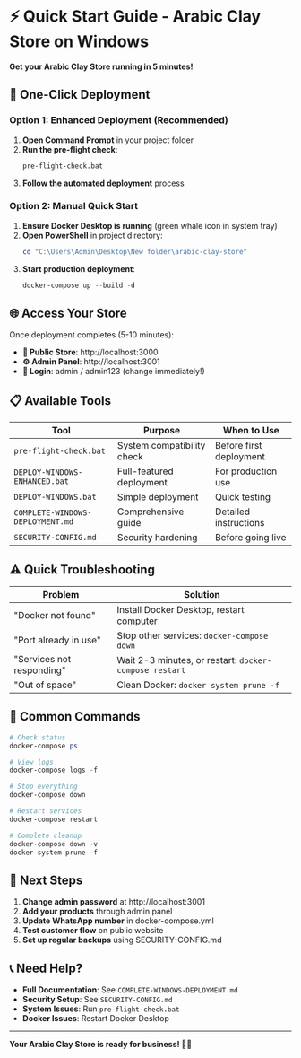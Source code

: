 # ⚡ Quick Start Guide - Arabic Clay Store on Windows

**Get your Arabic Clay Store running in 5 minutes!**

## 🚀 One-Click Deployment

### Option 1: Enhanced Deployment (Recommended)

1. **Open Command Prompt** in your project folder
2. **Run the pre-flight check**:
   ```cmd
   pre-flight-check.bat
   ```
3. **Follow the automated deployment** process

### Option 2: Manual Quick Start

1. **Ensure Docker Desktop is running** (green whale icon in system tray)
2. **Open PowerShell** in project directory:
   ```powershell
   cd "C:\Users\Admin\Desktop\New folder\arabic-clay-store"
   ```
3. **Start production deployment**:
   ```powershell
   docker-compose up --build -d
   ```

## 🌐 Access Your Store

Once deployment completes (5-10 minutes):

- **🏪 Public Store**: http://localhost:3000
- **⚙️ Admin Panel**: http://localhost:3001 
- **🔑 Login**: admin / admin123 (change immediately!)

## 📋 Available Tools

| Tool | Purpose | When to Use |
|------|---------|-------------|
| `pre-flight-check.bat` | System compatibility check | Before first deployment |
| `DEPLOY-WINDOWS-ENHANCED.bat` | Full-featured deployment | For production use |
| `DEPLOY-WINDOWS.bat` | Simple deployment | Quick testing |
| `COMPLETE-WINDOWS-DEPLOYMENT.md` | Comprehensive guide | Detailed instructions |
| `SECURITY-CONFIG.md` | Security hardening | Before going live |

## ⚠️ Quick Troubleshooting

| Problem | Solution |
|---------|----------|
| "Docker not found" | Install Docker Desktop, restart computer |
| "Port already in use" | Stop other services: `docker-compose down` |
| "Services not responding" | Wait 2-3 minutes, or restart: `docker-compose restart` |
| "Out of space" | Clean Docker: `docker system prune -f` |

## 🔄 Common Commands

```powershell
# Check status
docker-compose ps

# View logs
docker-compose logs -f

# Stop everything
docker-compose down

# Restart services
docker-compose restart

# Complete cleanup
docker-compose down -v
docker system prune -f
```

## 🎯 Next Steps

1. **Change admin password** at http://localhost:3001
2. **Add your products** through admin panel
3. **Update WhatsApp number** in docker-compose.yml
4. **Test customer flow** on public website
5. **Set up regular backups** using SECURITY-CONFIG.md

## 📞 Need Help?

- **Full Documentation**: See `COMPLETE-WINDOWS-DEPLOYMENT.md`
- **Security Setup**: See `SECURITY-CONFIG.md`
- **System Issues**: Run `pre-flight-check.bat`
- **Docker Issues**: Restart Docker Desktop

---

**Your Arabic Clay Store is ready for business! 🎨✨**